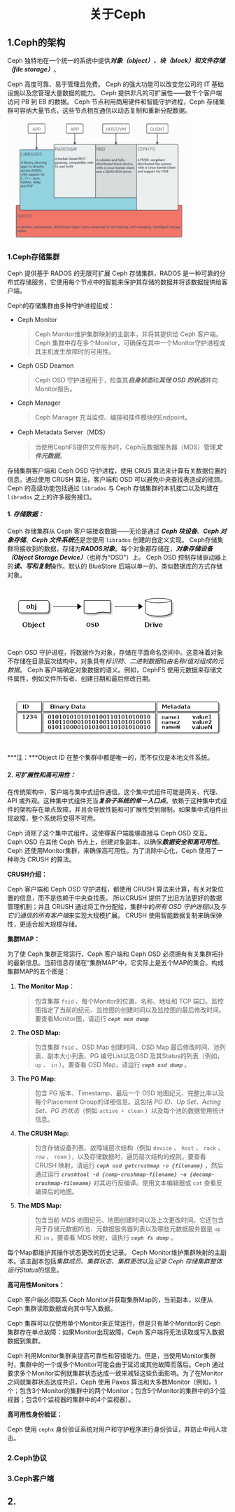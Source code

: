 <h1 align="center">关于Ceph</h1>

## 1.Ceph的架构

Ceph 独特地在一个统一的系统中提供***对象（*object*）、块（block）和文件存储（file storage）***。

Ceph 高度可靠、易于管理且免费。 Ceph 的强大功能可以改变您公司的 IT 基础设施以及您管理大量数据的能力。 Ceph 提供非凡的可扩展性——数千个客户端访问 PB 到 EB 的数据。 Ceph 节点利用商用硬件和智能守护进程，Ceph 存储集群可容纳大量节点，这些节点相互通信以动态复制和重新分配数据。

<img src="1.png" style="zoom:40%;" />

### 1.Ceph存储集群

Ceph 提供基于 RADOS 的无限可扩展 Ceph 存储集群，RADOS 是一种可靠的分布式存储服务，它使用每个节点中的智能来保护其存储的数据并将该数据提供给客户端。

Ceph的存储集群由多种守护进程组成：

- Ceph Monitor

  > Ceph Monitor维护集群映射的主副本，并将其提供给 Ceph 客户端。 Ceph 集群中存在多个Monitor，可确保在其中一个Monitor守护进程或其主机发生故障时的可用性。

- Ceph OSD Deamon

  > Ceph OSD 守护进程用于，检查其***自身状态***和***其他 OSD 的状态***并向Monitor报告。

- Ceph Manager

  > Ceph Manager 充当监控、编排和插件模块的Endpoint。

- Ceph Metadata Server（MDS）

  > 当使用CephFS提供文件服务时，Ceph元数据服务器（MDS）管理***文件元数据***。

存储集群客户端和 Ceph OSD 守护进程，使用 CRUS 算法来计算有关数据位置的信息。通过使用 CRUSH 算法，客户端和 OSD 可以避免中央查找表造成的瓶颈。 Ceph 的高级功能包括通过 `librados` 与 Ceph 存储集群的本机接口以及构建在 `librados` 之上的许多服务接口。

#### 1. ***存储数据：***

Ceph 存储集群从 Ceph 客户端接收数据——无论是通过 ***Ceph 块设备***、***Ceph 对象存储***、***Ceph 文件系统***还是您使用 `librados` 创建的自定义实现。 Ceph存储集群将接收到的数据，存储为***RADOS对象***。每个对象都存储在，***对象存储设备（Object Storage Device）***（也称为“OSD”）上。 Ceph OSD 控制存储驱动器上的***读、写和复制***操作。默认的 BlueStore 后端以单一的、类似数据库的方式存储对象。

![](2.webp)

Ceph OSD 守护进程，将数据作为对象，存储在平面命名空间中。这意味着对象不存储在目录层次结构中。对象具有*标识符*、*二进制数据*和*由名称/值对组成的元数据*。 Ceph 客户端确定对象数据的语义。例如，CephFS 使用元数据来存储文件属性，例如文件所有者、创建日期和最后修改日期。

![](3.webp)

***注：***Object ID 在整个集群中都是唯一的，而不仅仅是本地文件系统。

#### 2. ***可扩展性和高可用性：***

在传统架构中，客户端与集中式组件通信。这个集中式组件可能是网关、代理、API 或外观。这种集中式组件充当***复杂子系统的单一入口点***。依赖于这种集中式组件的架构存在单点故障，并且会导致性能和可扩展性受到限制。如果集中式组件出现故障，整个系统将变得不可用。

Ceph 消除了这个集中式组件。这使得客户端能够直接与 Ceph OSD 交互。 Ceph OSD 在其他 Ceph 节点上，创建对象副本，以确保***数据安全和高可用性***。 Ceph 还使用Monitor集群，来确保高可用性。为了消除中心化，Ceph 使用了一种称为 CRUSH 的算法。

**CRUSH介绍：**

Ceph 客户端和 Ceph OSD 守护进程，都使用 CRUSH 算法来计算，有关对象位置的信息，而不是依赖于中央查找表。 所以CRUSH 提供了比旧方法更好的数据管理机制；并且 CRUSH 通过将工作分配给，集群中的*所有 OSD 守护进程*以及*与它们通信的所有客户端*来实现大规模扩展。 CRUSH 使用智能数据复制来确保弹性，更适合超大规模存储。

**集群MAP：**

为了使 Ceph 集群正常运行，Ceph 客户端和 Ceph OSD 必须拥有有关集群拓扑的最新信息。当前信息存储在“集群MAP”中，它实际上是五个MAP的集合。构成集群MAP的五个图是：

1. **The Monitor Map**：

   > 包含集群 `fsid` 、每个Monitor的位置、名称、地址和 TCP 端口。监控图指定了当前的纪元、监控图的创建时间以及监控图的最后修改时间。要查看Monitor图，请运行 ***`ceph mon dump`***

2. **The OSD Map:**

   > 包含集群 `fsid` 、OSD Map 创建时间、OSD Map 最后修改时间、池列表、副本大小列表、PG 编号List以及OSD 及其Status的列表（例如， `up` 、 `in` ）。要查看 OSD Map，请运行 ***`ceph osd dump`*** 。

3. **The PG Map:**

   > 包含 PG 版本、Timestamp、最后一个 OSD 地图纪元、完整比率以及每个Placement Group的详细信息。这包括 *PG ID、Up Set、Acting Set、PG 的状态*（例如 `active + clean` ）以及每个池的数据使用统计信息。

4. **The CRUSH Map:**

   > 包含存储设备列表、故障域层次结构（例如 `device` 、 `host` 、 `rack` 、 `row` 、 `room` ），以及存储数据时，遍历层次结构的规则。要查看 CRUSH 映射，请运行 ***`ceph osd getcrushmap -o {filename}`*** ，然后通过运行 ***`crushtool -d {comp-crushmap-filename} -o {decomp-crushmap-filename}`*** 对其进行反编译。使用文本编辑器或 `cat` 查看反编译后的地图。

5. **The MDS Map:** 

   > 包含当前 MDS 地图纪元、地图创建时间以及上次更改时间。它还包含用于存储元数据的池、元数据服务器列表以及哪些元数据服务器是 `up` 和 `in` 。要查看 MDS 映射，请执行 ***`ceph fs dump`*** 。

每个Map都维护其操作状态更改的历史记录。 Ceph Monitor维护集群映射的主副本。该主副本包括*集群成员*、*集群状态*、*集群更改*以及*记录 Ceph 存储集群整体运行Status*的信息。

**高可用性Monitors：**

Ceph 客户端必须联系 Ceph Monitor并获取集群Map的，当前副本，以便从 Ceph 集群读取数据或向其中写入数据。

Ceph 集群可以仅使用单个Monitor来正常运行，但是只有单个Monitor的 Ceph 集群存在单点故障：如果Monitor出现故障，Ceph 客户端将无法读取或写入数据数据到集群。

Ceph 利用Monitor集群来提高可靠性和容错能力。但是，当使用Monitor集群时，集群中的一个或多个Monitor可能会由于延迟或其他故障而落后。Ceph 通过要求多个Monitor实例就集群状态达成一致来减轻这些负面影响。为了在Monitor之间就集群状态达成共识，Ceph 使用 Paxos 算法和大多数Monitor（例如，1个；包含3个Monitor的集群中的两个Monitor；包含5个Monitor的集群中的3个监视器；包含6个监视器的集群中的4个监视器）。

**高可用性身份验证：**

Ceph 使用 `cephx` 身份验证系统对用户和守护程序进行身份验证，并防止中间人攻击。







### 2.Ceph协议

### 3.Ceph客户端







## 2.





